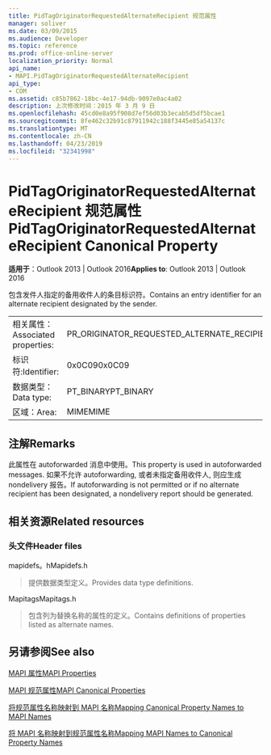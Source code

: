 ```yaml
---
title: PidTagOriginatorRequestedAlternateRecipient 规范属性
manager: soliver
ms.date: 03/09/2015
ms.audience: Developer
ms.topic: reference
ms.prod: office-online-server
localization_priority: Normal
api_name:
- MAPI.PidTagOriginatorRequestedAlternateRecipient
api_type:
- COM
ms.assetid: c85b7862-18bc-4e17-94db-9097e0ac4a02
description: 上次修改时间：2015 年 3 月 9 日
ms.openlocfilehash: 45cd0e8a95f908d7ef56d03b3ecab5d5df5bcae1
ms.sourcegitcommit: 8fe462c32b91c87911942c188f3445e85a54137c
ms.translationtype: MT
ms.contentlocale: zh-CN
ms.lasthandoff: 04/23/2019
ms.locfileid: "32341998"
---
```

# <a name="pidtagoriginatorrequestedalternaterecipient-canonical-property"></a><span data-ttu-id="288aa-103">PidTagOriginatorRequestedAlternateRecipient 规范属性</span><span class="sxs-lookup"><span data-stu-id="288aa-103">PidTagOriginatorRequestedAlternateRecipient Canonical Property</span></span>

  
  
<span data-ttu-id="288aa-104">**适用于**：Outlook 2013 | Outlook 2016</span><span class="sxs-lookup"><span data-stu-id="288aa-104">**Applies to**: Outlook 2013 | Outlook 2016</span></span> 
  
<span data-ttu-id="288aa-105">包含发件人指定的备用收件人的条目标识符。</span><span class="sxs-lookup"><span data-stu-id="288aa-105">Contains an entry identifier for an alternate recipient designated by the sender.</span></span>
  
|||
|:-----|:-----|
|<span data-ttu-id="288aa-106">相关属性：</span><span class="sxs-lookup"><span data-stu-id="288aa-106">Associated properties:</span></span>  <br/> |<span data-ttu-id="288aa-107">PR_ORIGINATOR_REQUESTED_ALTERNATE_RECIPIENT</span><span class="sxs-lookup"><span data-stu-id="288aa-107">PR_ORIGINATOR_REQUESTED_ALTERNATE_RECIPIENT</span></span>  <br/> |
|<span data-ttu-id="288aa-108">标识符:</span><span class="sxs-lookup"><span data-stu-id="288aa-108">Identifier:</span></span>  <br/> |<span data-ttu-id="288aa-109">0x0C09</span><span class="sxs-lookup"><span data-stu-id="288aa-109">0x0C09</span></span>  <br/> |
|<span data-ttu-id="288aa-110">数据类型：</span><span class="sxs-lookup"><span data-stu-id="288aa-110">Data type:</span></span>  <br/> |<span data-ttu-id="288aa-111">PT_BINARY</span><span class="sxs-lookup"><span data-stu-id="288aa-111">PT_BINARY</span></span>  <br/> |
|<span data-ttu-id="288aa-112">区域：</span><span class="sxs-lookup"><span data-stu-id="288aa-112">Area:</span></span>  <br/> |<span data-ttu-id="288aa-113">MIME</span><span class="sxs-lookup"><span data-stu-id="288aa-113">MIME</span></span>  <br/> |
   
## <a name="remarks"></a><span data-ttu-id="288aa-114">注解</span><span class="sxs-lookup"><span data-stu-id="288aa-114">Remarks</span></span>

<span data-ttu-id="288aa-115">此属性在 autoforwarded 消息中使用。</span><span class="sxs-lookup"><span data-stu-id="288aa-115">This property is used in autoforwarded messages.</span></span> <span data-ttu-id="288aa-116">如果不允许 autoforwarding, 或者未指定备用收件人, 则应生成 nondelivery 报告。</span><span class="sxs-lookup"><span data-stu-id="288aa-116">If autoforwarding is not permitted or if no alternate recipient has been designated, a nondelivery report should be generated.</span></span>
  
## <a name="related-resources"></a><span data-ttu-id="288aa-117">相关资源</span><span class="sxs-lookup"><span data-stu-id="288aa-117">Related resources</span></span>

### <a name="header-files"></a><span data-ttu-id="288aa-118">头文件</span><span class="sxs-lookup"><span data-stu-id="288aa-118">Header files</span></span>

<span data-ttu-id="288aa-119">mapidefs。h</span><span class="sxs-lookup"><span data-stu-id="288aa-119">Mapidefs.h</span></span>
  
> <span data-ttu-id="288aa-120">提供数据类型定义。</span><span class="sxs-lookup"><span data-stu-id="288aa-120">Provides data type definitions.</span></span>
    
<span data-ttu-id="288aa-121">Mapitags</span><span class="sxs-lookup"><span data-stu-id="288aa-121">Mapitags.h</span></span>
  
> <span data-ttu-id="288aa-122">包含列为替换名称的属性的定义。</span><span class="sxs-lookup"><span data-stu-id="288aa-122">Contains definitions of properties listed as alternate names.</span></span>
    
## <a name="see-also"></a><span data-ttu-id="288aa-123">另请参阅</span><span class="sxs-lookup"><span data-stu-id="288aa-123">See also</span></span>



[<span data-ttu-id="288aa-124">MAPI 属性</span><span class="sxs-lookup"><span data-stu-id="288aa-124">MAPI Properties</span></span>](mapi-properties.md)
  
[<span data-ttu-id="288aa-125">MAPI 规范属性</span><span class="sxs-lookup"><span data-stu-id="288aa-125">MAPI Canonical Properties</span></span>](mapi-canonical-properties.md)
  
[<span data-ttu-id="288aa-126">将规范属性名称映射到 MAPI 名称</span><span class="sxs-lookup"><span data-stu-id="288aa-126">Mapping Canonical Property Names to MAPI Names</span></span>](mapping-canonical-property-names-to-mapi-names.md)
  
[<span data-ttu-id="288aa-127">将 MAPI 名称映射到规范属性名称</span><span class="sxs-lookup"><span data-stu-id="288aa-127">Mapping MAPI Names to Canonical Property Names</span></span>](mapping-mapi-names-to-canonical-property-names.md)


